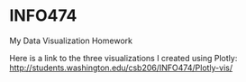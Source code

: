 # INFO474
My Data Visualization Homework

Here is a link to the three visualizations I created using Plotly: http://students.washington.edu/csb206/INFO474/Plotly-vis/
